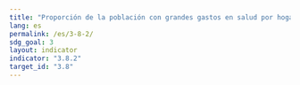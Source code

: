 ```yaml
---
title: "Proporción de la población con grandes gastos en salud por hogar como porcentaje del total de los gastos o ingresos de los hogares"
lang: es
permalink: /es/3-8-2/
sdg_goal: 3
layout: indicator
indicator: "3.8.2"
target_id: "3.8"
---
```


